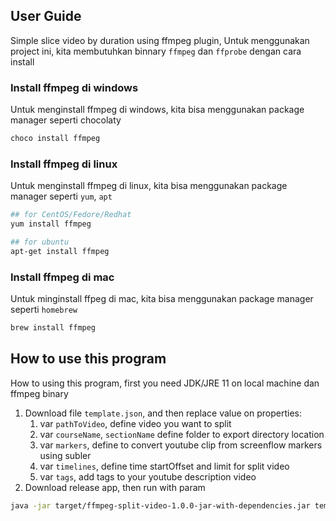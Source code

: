 ## User Guide

Simple slice video by duration using ffmpeg plugin, Untuk menggunakan project ini, kita membutuhkan binnary `ffmpeg` dan `ffprobe` dengan cara install

### Install ffmpeg di windows

Untuk menginstall ffmpeg di windows, kita bisa menggunakan package manager seperti chocolaty

```powershell
choco install ffmpeg
```

### Install ffmpeg di linux

Untuk menginstall ffmpeg di linux, kita bisa menggunakan package manager seperti `yum`, `apt`

```bash
## for CentOS/Fedore/Redhat
yum install ffmpeg

## for ubuntu
apt-get install ffmpeg
```

### Install ffmpeg di mac

Untuk minginstall ffpeg di mac, kita bisa menggunakan package manager seperti `homebrew`

```bash
brew install ffmpeg
```

## How to use this program

How to using this program, first you need JDK/JRE 11 on local machine dan ffmpeg binary

1. Download file `template.json`, and then replace value on properties:
   1. var `pathToVideo`, define video you want to split
   2. var `courseName`, `sectionName` define folder to export directory location
   3. var `markers`, define to convert youtube clip from screenflow markers using subler
   4. var `timelines`, define time startOffset and limit for split video
   5. var `tags`, add tags to your youtube description video
2. Download release app, then run with param

```bash
java -jar target/ffmpeg-split-video-1.0.0-jar-with-dependencies.jar template.json
```
